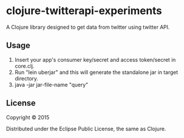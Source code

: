 # clojure-twitterapi-experiments

A Clojure library designed to get data from twitter using twitter API.

## Usage

1. Insert your app's consumer key/secret and access token/secret in core.clj.
2. Run "lein uberjar" and this will generate the standalone jar in target directory.
3. java -jar jar-file-name "query"

## License

Copyright © 2015 

Distributed under the Eclipse Public License, the same as Clojure.
